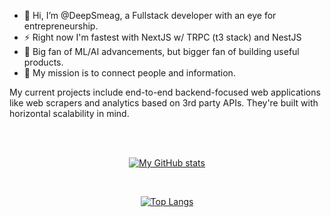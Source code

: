 - 👋 Hi, I’m @DeepSmeag, a Fullstack developer with an eye for entrepreneurship.
- ⚡ Right now I'm fastest with NextJS w/ TRPC (t3 stack) and NestJS
- 👀 Big fan of ML/AI advancements, but bigger fan of building useful products.
- 💞️ My mission is to connect people and information.
<!--- 📫---> 
My current projects include end-to-end backend-focused web applications like web scrapers and analytics based on 3rd party APIs. They're built with horizontal scalability in mind.
<!---
DeepSmeag/DeepSmeag is a ✨ special ✨ repository because its `README.md` (this file) appears on your GitHub profile.
You can click the Preview link to take a look at your changes.
--->
</br>
</br>
<div align="center">

[![My GitHub stats](https://github-readme-stats.vercel.app/api?username=DeepSmeag&show_icons=true&count_private=true&theme=radical)](https://github.com/DeepSmeag)

</br>

[![Top Langs](https://github-readme-stats.vercel.app/api/top-langs/?username=DeepSmeag&layout=compact&theme=radical)](https://github.com/DeepSmeag)

</div>
